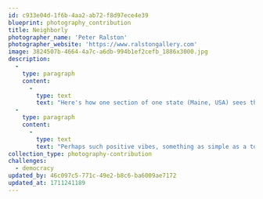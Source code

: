 ```yaml
---
id: c933e04d-1f6b-4aa2-ab72-f8d97ece4e39
blueprint: photography_contribution
title: Neighborly
photographer_name: 'Peter Ralston'
photographer_website: 'https://www.ralstongallery.com'
image: 3824507b-4664-4a7c-a6db-994b1ef2cefb_1886x3000.jpg
description:
  -
    type: paragraph
    content:
      -
        type: text
        text: "Here's how one section of one state (Maine, USA) sees their neighbors..."
  -
    type: paragraph
    content:
      -
        type: text
        text: "Perhaps such positive vibes, something as simple as a town's name, actually make it easier to work together? They set the tone...encourage us to do well by each other..."
collection_type: photography-contribution
challenges:
  - democracy
updated_by: 46c097c5-771c-49e2-b8c6-ba6009ae7172
updated_at: 1711241189
---
```

